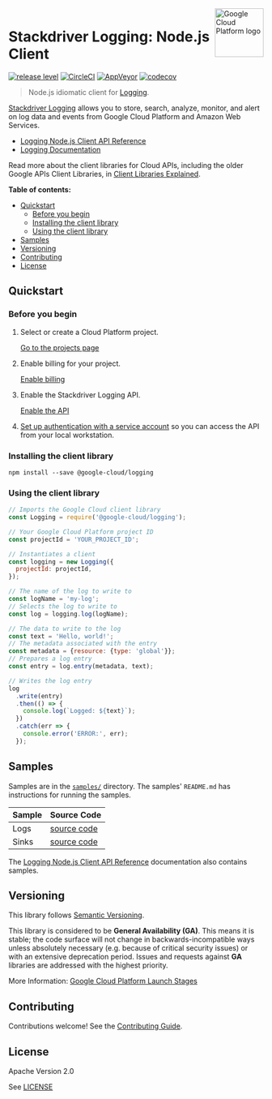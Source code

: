<img src="https://avatars2.githubusercontent.com/u/2810941?v=3&s=96" alt="Google Cloud Platform logo" title="Google Cloud Platform" align="right" height="96" width="96"/>

# Stackdriver Logging: Node.js Client

[![release level](https://img.shields.io/badge/release%20level-general%20availability%20%28GA%29-brightgreen.svg?style&#x3D;flat)](https://cloud.google.com/terms/launch-stages)
[![CircleCI](https://img.shields.io/circleci/project/github/googleapis/nodejs-logging.svg?style=flat)](https://circleci.com/gh/googleapis/nodejs-logging)
[![AppVeyor](https://ci.appveyor.com/api/projects/status/github/googleapis/nodejs-logging?branch=master&svg=true)](https://ci.appveyor.com/project/googleapis/nodejs-logging)
[![codecov](https://img.shields.io/codecov/c/github/googleapis/nodejs-logging/master.svg?style=flat)](https://codecov.io/gh/googleapis/nodejs-logging)

> Node.js idiomatic client for [Logging][product-docs].

[Stackdriver Logging](https://cloud.google.com/logging/docs) allows you to store, search, analyze, monitor, and alert on log data and events from Google Cloud Platform and Amazon Web Services.

* [Logging Node.js Client API Reference][client-docs]
* [Logging Documentation][product-docs]

Read more about the client libraries for Cloud APIs, including the older
Google APIs Client Libraries, in [Client Libraries Explained][explained].

[explained]: https://cloud.google.com/apis/docs/client-libraries-explained

**Table of contents:**

* [Quickstart](#quickstart)
  * [Before you begin](#before-you-begin)
  * [Installing the client library](#installing-the-client-library)
  * [Using the client library](#using-the-client-library)
* [Samples](#samples)
* [Versioning](#versioning)
* [Contributing](#contributing)
* [License](#license)

## Quickstart

### Before you begin

1.  Select or create a Cloud Platform project.

    [Go to the projects page][projects]

1.  Enable billing for your project.

    [Enable billing][billing]

1.  Enable the Stackdriver Logging API.

    [Enable the API][enable_api]

1.  [Set up authentication with a service account][auth] so you can access the
    API from your local workstation.

[projects]: https://console.cloud.google.com/project
[billing]: https://support.google.com/cloud/answer/6293499#enable-billing
[enable_api]: https://console.cloud.google.com/flows/enableapi?apiid=logging.googleapis.com
[auth]: https://cloud.google.com/docs/authentication/getting-started

### Installing the client library

    npm install --save @google-cloud/logging

### Using the client library

```javascript
// Imports the Google Cloud client library
const Logging = require('@google-cloud/logging');

// Your Google Cloud Platform project ID
const projectId = 'YOUR_PROJECT_ID';

// Instantiates a client
const logging = new Logging({
  projectId: projectId,
});

// The name of the log to write to
const logName = 'my-log';
// Selects the log to write to
const log = logging.log(logName);

// The data to write to the log
const text = 'Hello, world!';
// The metadata associated with the entry
const metadata = {resource: {type: 'global'}};
// Prepares a log entry
const entry = log.entry(metadata, text);

// Writes the log entry
log
  .write(entry)
  .then(() => {
    console.log(`Logged: ${text}`);
  })
  .catch(err => {
    console.error('ERROR:', err);
  });
```

## Samples

Samples are in the [`samples/`](https://github.com/googleapis/nodejs-logging/blob/master/samples) directory. The samples' `README.md`
has instructions for running the samples.

| Sample                      | Source Code                       |
| --------------------------- | --------------------------------- |
| Logs | [source code](https://github.com/googleapis/nodejs-logging/blob/master/samples/logs.js) |
| Sinks | [source code](https://github.com/googleapis/nodejs-logging/blob/master/samples/sinks.js) |

The [Logging Node.js Client API Reference][client-docs] documentation
also contains samples.

## Versioning

This library follows [Semantic Versioning](http://semver.org/).

This library is considered to be **General Availability (GA)**. This means it
is stable; the code surface will not change in backwards-incompatible ways
unless absolutely necessary (e.g. because of critical security issues) or with
an extensive deprecation period. Issues and requests against **GA** libraries
are addressed with the highest priority.

More Information: [Google Cloud Platform Launch Stages][launch_stages]

[launch_stages]: https://cloud.google.com/terms/launch-stages

## Contributing

Contributions welcome! See the [Contributing Guide](.github/CONTRIBUTING.md).

## License

Apache Version 2.0

See [LICENSE](LICENSE)

[client-docs]: https://cloud.google.com/nodejs/docs/reference/logging/latest/
[product-docs]: https://cloud.google.com/logging/docs

